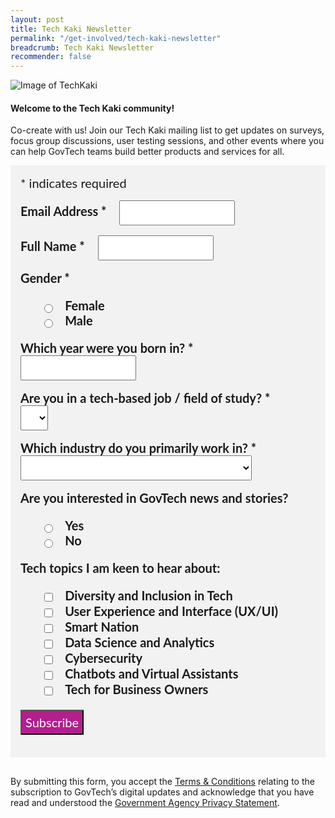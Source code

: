 ```yaml
---
layout: post
title: Tech Kaki Newsletter
permalink: "/get-involved/tech-kaki-newsletter"
breadcrumb: Tech Kaki Newsletter
recommender: false
---
```


![Image of TechKaki](/images/programmes/products-and-services/TechKaki-Header.jpg)

#### **Welcome to the Tech Kaki community!**

Co-create with us! Join our Tech Kaki mailing list to get updates on surveys, focus group discussions, user testing sessions, and other events where you can help GovTech teams build better products and services for all.

<!-- Begin Mailchimp Signup Form -->
<link href="//cdn-images.mailchimp.com/embedcode/classic-071822.css" rel="stylesheet" type="text/css">
<style type="text/css">
#mc_embed_signup {
	background: #f2f2f2; 
	clear: left; 
	font: 20px Lato,sans-serif;
	margin-bottom: 16px;
	padding: 16px;
	display: inline-block;
}
#mc_embed_signup .indicates-required {
        margin-bottom: 16px;
}
#mc_embed_signup .mc-field-group {
        margin-bottom: 16px;
	margin-right: 16px;
}
ul, li{
    list-style:none;
    list-style-type:none;
}
label {
        font-weight: bold;
	margin-bottom: 16px;
	margin-right: 16px;
}
input {
        height: 40px;
}
select {
        height: 40px;
}
option {
        font:20px Lato,sans-serif;
	height: 40px;
}
input[type='radio'] {
  height: 14px;
  width: 14px;
  vertical-align: middle;
  margin-right: 14px;
  margin-left: 4px;
}
input[type='checkbox'] {
  height: 14px;
  width: 14px;
  vertical-align: middle;
  margin-right: 14px;
  margin-left: 4px;
}
#mc_embed_signup .button {
        background-color: #B41E8E;
	font:20px Lato,sans-serif;
        color: #ffffff;
}
</style>
<div id="mc_embed_signup">
    <form action="https://tech.us16.list-manage.com/subscribe/post?u=9326ff42459737140a6baa881&amp;id=de30224625&amp;f_id=00b8c2e1f0" method="post" id="mc-embedded-subscribe-form" name="mc-embedded-subscribe-form" class="validate" target="_blank" novalidate>
        <div id="mc_embed_signup_scroll">
        <div class="indicates-required"><span class="asterisk">*</span> indicates required</div>
<div class="mc-field-group">
	<label for="mce-EMAIL">Email Address  <span class="asterisk">*</span>
</label>
	<input type="email" value="" name="EMAIL" class="required email" id="mce-EMAIL" required>
	<span id="mce-EMAIL-HELPERTEXT" class="helper_text"></span>
</div>
<div class="mc-field-group">
	<label for="mce-FULLNAME">Full Name  <span class="asterisk">*</span>
</label>
	<input type="text" value="" name="FULLNAME" class="required" id="mce-FULLNAME" required>
	<span id="mce-FULLNAME-HELPERTEXT" class="helper_text"></span>
</div>
<div class="mc-field-group input-group">
    <strong>Gender  <span class="asterisk">*</span>
</strong>
    <ul><li>
    <input type="radio" value="Female" name="GENDER" id="mce-GENDER-0">
    <label for="mce-GENDER-0">Female</label>
</li>
<li>
    <input type="radio" value="Male" name="GENDER" id="mce-GENDER-1">
    <label for="mce-GENDER-1">Male</label>
</li>
</ul>
    <span id="mce-GENDER-HELPERTEXT" class="helper_text"></span>
</div>
<div class="mc-field-group size1of2">
	<label for="mce-BIRTHYEAR">Which year were you born in?  <span class="asterisk">*</span>
</label>
	<input type="number" name="BIRTHYEAR" class="required" value="" id="mce-BIRTHYEAR" required>
	<span id="mce-BIRTHYEAR-HELPERTEXT" class="helper_text"></span>
</div>
<div class="mc-field-group">
	<label for="mce-TECH">Are you in a tech-based job / field of study?  <span class="asterisk">*</span>
</label>
	<select name="TECH" class="required" id="mce-TECH" required>
	<option value=""></option>
	<option value="Yes">Yes</option>
<option value="No">No</option>

	</select>
	<span id="mce-TECH-HELPERTEXT" class="helper_text"></span>
</div>
<div class="mc-field-group">
	<label for="mce-INDUSTRY">Which industry do you primarily work in?  <span class="asterisk">*</span>
</label>
	<select name="INDUSTRY" class="required" id="mce-INDUSTRY" required>
	<option value=""></option>
	<option value="Manufacturing - Energy &amp; Chemicals">Manufacturing - Energy &amp; Chemicals</option>
<option value="Manufacturing - Precision Engineering">Manufacturing - Precision Engineering</option>
<option value="Manufacturing - Marine &amp; Offshore">Manufacturing - Marine &amp; Offshore</option>
<option value="Manufacturing – Aerospace">Manufacturing – Aerospace</option>
<option value="Manufacturing – Electronics">Manufacturing – Electronics</option>
<option value="Built Environment - Construction &amp; Architecture">Built Environment - Construction &amp; Architecture</option>
<option value="Built Environment - Real Estate">Built Environment - Real Estate</option>
<option value="Built Environment – Cleaning">Built Environment – Cleaning</option>
<option value="Built Environment – Security">Built Environment – Security</option>
<option value="Trade &amp; Connectivity – Logistics">Trade &amp; Connectivity – Logistics</option>
<option value="Trade &amp; Connectivity – Transportation">Trade &amp; Connectivity – Transportation</option>
<option value="Trade &amp; Connectivity - Wholesale Trade">Trade &amp; Connectivity - Wholesale Trade</option>
<option value="Essential Services – Healthcare">Essential Services – Healthcare</option>
<option value="Essential Services – Education">Essential Services – Education</option>
<option value="Professional Services - Professional &amp; Consulting Services">Professional Services - Professional &amp; Consulting Services</option>
<option value="Professional Services - Financial Services">Professional Services - Financial Services</option>
<option value="Professional Services - Infocomm, Technology &amp; Media">Professional Services - Infocomm, Technology &amp; Media</option>
<option value="Lifestyle - Food &amp; Beverage">Lifestyle - Food &amp; Beverage</option>
<option value="Lifestyle – Retail">Lifestyle – Retail</option>
<option value="Lifestyle - Hotels &amp; Tourism">Lifestyle - Hotels &amp; Tourism</option>
<option value="Lifestyle - Food Manufacturing">Lifestyle - Food Manufacturing</option>
<option value="Government">Government</option>
<option value="Other Industry">Other Industry</option>
<option value="Not Applicable">Not Applicable</option>

	</select>
	<span id="mce-INDUSTRY-HELPERTEXT" class="helper_text"></span>
</div>
<div class="mc-field-group input-group">
    <strong>Are you interested in GovTech news and stories? </strong>
    <ul><li>
    <input type="radio" value="Yes" name="TECHNEWS" id="mce-TECHNEWS-0">
    <label for="mce-TECHNEWS-0">Yes</label>
</li>
<li>
    <input type="radio" value="No" name="TECHNEWS" id="mce-TECHNEWS-1">
    <label for="mce-TECHNEWS-1">No</label>
</li>
</ul>
    <span id="mce-TECHNEWS-HELPERTEXT" class="helper_text"></span>
</div>
<div class="mc-field-group input-group">
    <strong>Tech topics I am keen to hear about: </strong>
    <ul><li>
    <input type="checkbox" value="1" name="group[75][1]" id="mce-group[75]-75-0">
    <label for="mce-group[75]-75-0">Diversity and Inclusion in Tech</label>
</li>
<li>
    <input type="checkbox" value="2" name="group[75][2]" id="mce-group[75]-75-1">
    <label for="mce-group[75]-75-1">User Experience and Interface (UX/UI)</label>
</li>
<li>
    <input type="checkbox" value="4" name="group[75][4]" id="mce-group[75]-75-2">
    <label for="mce-group[75]-75-2">Smart Nation</label>
</li>
<li>
    <input type="checkbox" value="8" name="group[75][8]" id="mce-group[75]-75-3">
    <label for="mce-group[75]-75-3">Data Science and Analytics</label>
</li>
<li>
    <input type="checkbox" value="16" name="group[75][16]" id="mce-group[75]-75-4">
    <label for="mce-group[75]-75-4">Cybersecurity</label>
</li>
<li>
    <input type="checkbox" value="32" name="group[75][32]" id="mce-group[75]-75-5">
    <label for="mce-group[75]-75-5">Chatbots and Virtual Assistants</label>
</li>
<li>
    <input type="checkbox" value="64" name="group[75][64]" id="mce-group[75]-75-6">
    <label for="mce-group[75]-75-6">Tech for Business Owners</label>
</li>
</ul>
    <span id="mce-group[75]-HELPERTEXT" class="helper_text"></span>
</div>
	<div id="mce-responses" class="clear">
		<div class="response" id="mce-error-response" style="display:none"></div>
		<div class="response" id="mce-success-response" style="display:none"></div>
	</div>    <!-- real people should not fill this in and expect good things - do not remove this or risk form bot signups-->
    <div style=" position: absolute; left: -5000px; font:20px Lato,sans-serif;" aria-hidden="true"><input type="text" name="b_9326ff42459737140a6baa881_de30224625" tabindex="-1" value=""></div>
    <div class="clear"><input type="submit" value="Subscribe" name="subscribe" id="mc-embedded-subscribe" class="button"></div>
    </div>
</form>
</div>
<!--End mc_embed_signup-->

By submitting this form, you accept the [Terms & Conditions](https://www.tech.gov.sg/files/GovTech-Subscription-Terms-Conditions-2021.pdf) relating to the subscription to GovTech’s digital updates and acknowledge that you have read and understood the [Government Agency Privacy Statement](https://www.tech.gov.sg/privacy/).



